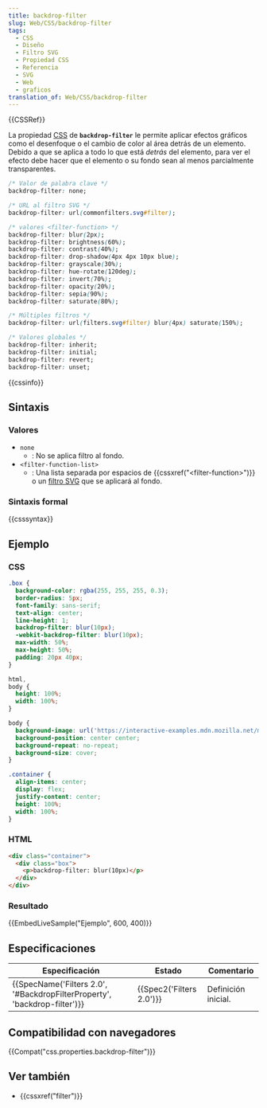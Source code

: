 ```yaml
---
title: backdrop-filter
slug: Web/CSS/backdrop-filter
tags:
  - CSS
  - Diseño
  - Filtro SVG
  - Propiedad CSS
  - Referencia
  - SVG
  - Web
  - graficos
translation_of: Web/CSS/backdrop-filter
---
```


{{CSSRef}}

La propiedad [CSS](/es/docs/Web/CSS) de **`backdrop-filter`** le permite aplicar efectos gráficos como el desenfoque o el cambio de color al área detrás de un elemento. Debido a que se aplica a todo lo que está _detrás_ del elemento, para ver el efecto debe hacer que el elemento o su fondo sean al menos parcialmente transparentes.

```css
/* Valor de palabra clave */
backdrop-filter: none;

/* URL al filtro SVG */
backdrop-filter: url(commonfilters.svg#filter);

/* valores <filter-function> */
backdrop-filter: blur(2px);
backdrop-filter: brightness(60%);
backdrop-filter: contrast(40%);
backdrop-filter: drop-shadow(4px 4px 10px blue);
backdrop-filter: grayscale(30%);
backdrop-filter: hue-rotate(120deg);
backdrop-filter: invert(70%);
backdrop-filter: opacity(20%);
backdrop-filter: sepia(90%);
backdrop-filter: saturate(80%);

/* Múltiples filtros */
backdrop-filter: url(filters.svg#filter) blur(4px) saturate(150%);

/* Valores globales */
backdrop-filter: inherit;
backdrop-filter: initial;
backdrop-filter: revert;
backdrop-filter: unset;
```

{{cssinfo}}

## Sintaxis

### Valores

- `none`
  - : No se aplica filtro al fondo.
- `<filter-function-list>`
  - : Una lista separada por espacios de {{cssxref("&lt;filter-function&gt;")}} o un [filtro SVG](/es/docs/Web/SVG/Element/filter) que se aplicará al fondo.

### Sintaxis formal

{{csssyntax}}

## Ejemplo

### CSS

```css
.box {
  background-color: rgba(255, 255, 255, 0.3);
  border-radius: 5px;
  font-family: sans-serif;
  text-align: center;
  line-height: 1;
  backdrop-filter: blur(10px);
  -webkit-backdrop-filter: blur(10px);
  max-width: 50%;
  max-height: 50%;
  padding: 20px 40px;
}

html,
body {
  height: 100%;
  width: 100%;
}

body {
  background-image: url('https://interactive-examples.mdn.mozilla.net/media/examples/firefox-logo.svg');
  background-position: center center;
  background-repeat: no-repeat;
  background-size: cover;
}

.container {
  align-items: center;
  display: flex;
  justify-content: center;
  height: 100%;
  width: 100%;
}
```

### HTML

```html
<div class="container">
  <div class="box">
    <p>backdrop-filter: blur(10px)</p>
  </div>
</div>
```

### Resultado

{{EmbedLiveSample("Ejemplo", 600, 400)}}

## Especificaciones

| Especificación                                                                                   | Estado                           | Comentario          |
| ------------------------------------------------------------------------------------------------ | -------------------------------- | ------------------- |
| {{SpecName('Filters 2.0', '#BackdropFilterProperty', 'backdrop-filter')}} | {{Spec2('Filters 2.0')}} | Definición inicial. |

## Compatibilidad con navegadores

{{Compat("css.properties.backdrop-filter")}}

## Ver también

- {{cssxref("filter")}}
